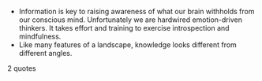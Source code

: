  - Information is key to raising awareness of what our brain withholds from our conscious mind. Unfortunately we are hardwired emotion-driven thinkers. It takes effort and training to exercise introspection and mindfulness.
 - Like many features of a landscape, knowledge looks different from different angles.

2 quotes